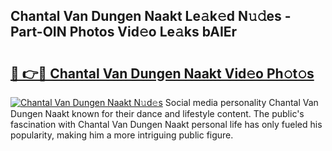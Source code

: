 ## Chantal Van Dungen Naakt Le𝚊k𝚎d N𝚞𝚍es - Part-OIN Photos Vid𝚎o Le𝚊ks bAIEr

# <h2><a href="http://fb8wzb.evod.top/?m=Chantal+Van+Dungen+Naakt">🔗 👉🔴 Chantal Van Dungen Naakt Vid𝚎o Ph𝚘t𝚘s</a></h2>

[![Chantal Van Dungen Naakt N𝚞d𝚎s](https://i.imgur.com/8V9OHl7.gif)](http://fb8wzb.evod.top/?m=Chantal+Van+Dungen+Naakt)
Social media personality Chantal Van Dungen Naakt known for their dance and lifestyle content. The public's fascination with Chantal Van Dungen Naakt personal life has only fueled his popularity, making him a more intriguing public figure. 
